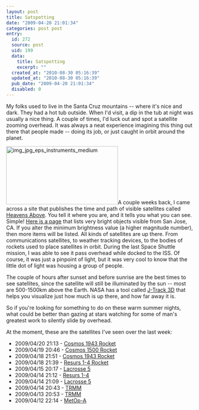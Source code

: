 ```yaml
---
layout: post
title: Satspotting
date: "2009-04-20 21:01:34"
categories: post post
entry:
  id: 272
  source: post
  uid: 199
  data:
    title: Satspotting
    excerpt: ""
  created_at: "2010-08-30 05:16:39"
  updated_at: "2010-08-30 05:16:39"
  pub_date: "2009-04-20 21:01:34"
  disabled: 0
---
```


My folks used to live in the Santa Cruz mountains -- where it's nice and dark. They had a hot tub outside. When I'd visit, a dip in the tub at night was usually a nice thing. A couple of times, I'd luck out and spot a satellite zooming overhead. It was always a neat experience imagining this thing out there that people made -- doing its job, or just caught in orbit around the planet.

<img src="http://thenobot.org/wp-content/uploads/2009/04/img_jpg_eps_instruments_medium-300x156.jpg" alt="img_jpg_eps_instruments_medium" title="img_jpg_eps_instruments_medium" width="300" height="156" class="alignright size-medium wp-image-200" />A couple weeks back, I came across a site that publishes the time and path of visible satellites called <a href="http://heavens-above.com/">Heavens Above</a>. You tell it where you are, and it tells you what you can see. Simple! <a href="http://heavens-above.com/allsats.asp?Mag=3.5&lat=37.339&lng=-121.894&loc=San+Jose&alt=24&tz=PST">Here is a page</a> that lists very bright objects visible from San Jose, CA. If you alter the minimum brightness value (a higher magnitude number), then more items will be listed. All kinds of satellites are up there. From communications satellites, to weather tracking devices, to the bodies of rockets used to place satellites in orbit. During the last Space Shuttle mission, I was able to see it pass overhead while docked to the ISS. Of course, it was just a pinpoint of light, but it was very cool to know that the little dot of light was housing a group of people.

The couple of hours after sunset and before sunrise are the best times to see satellites, since the satellite will still be illuminated by the sun -- most are 500-1500km above the Earth. NASA has a tool called <a href="http://science.nasa.gov/Realtime/jtrack/3d/JTrack3d.html">J-Track 3D</a> that helps you visualize just how much is up there, and how far away it is.

So if you're looking for something to do on these warm summer nights, what could be better than gazing at stars watching for some of man's greatest work to silently slide by overhead.

At the moment, these are the satellites I've seen over the last week:

<ul class="satlist">
<li>2009/04/20 21:13 - <a href="http://heavens-above.com/satinfo.aspx?SatID=19120">Cosmos 1943 Rocket</a></li>
<li>2009/04/19 20:46 - <a href="http://heavens-above.com/satinfo.aspx?SatID=14373">Cosmos 1500 Rocket</a></li>
<li>2009/04/18 21:51 - <a href="http://heavens-above.com/satinfo.aspx?SatID=19120">Cosmos 1943 Rocket</a></li>
<li>2009/04/18 21:39 - <a href="http://heavens-above.com/satinfo.aspx?SatID=25400">Resurs 1-4 Rocket</a></li>
<li>2009/04/15 20:17 - <a href="http://heavens-above.com/satinfo.aspx?SatID=28646">Lacrosse 5</a></li>
<li>2009/04/14 21:12 - <a href="http://heavens-above.com/satinfo.aspx?SatID=25400">Resurs 1-4</a></li>
<li>2009/04/14 21:09 - <a href="http://heavens-above.com/satinfo.aspx?SatID=28646">Lacrosse 5</a></li>
<li>2009/04/14 20:43 - <a href="http://heavens-above.com/satinfo.aspx?SatID=25063">TRMM</a></li>
<li>2009/04/13 20:53 - <a href="http://heavens-above.com/satinfo.aspx?SatID=25063">TRMM</a></li>
<li>2009/04/12 22:14 - <a href="http://heavens-above.com/satinfo.aspx?SatID=29499">MetOp-A</a></li>
</ul>

